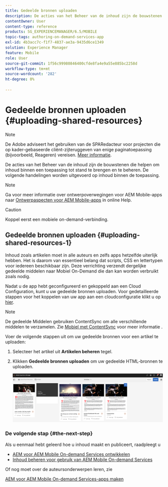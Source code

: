 ```yaml
---
title: Gedeelde bronnen uploaden
description: De acties van het Beheer van de inhoud zijn de bouwstenen die helpen om inhoud binnen een toepassing tot stand te brengen en te beheren. Volg deze pagina voor meer informatie over het uploaden van gedeelde bronnen.
contentOwner: User
content-type: reference
products: SG_EXPERIENCEMANAGER/6.5/MOBILE
topic-tags: authoring-on-demand-services-app
exl-id: 4b3acc7c-f1f7-4837-ae3a-9435d6ce1349
solution: Experience Manager
feature: Mobile
role: User
source-git-commit: 1f56c99980846400cfde8fa4e9a55e885bc2258d
workflow-type: tm+mt
source-wordcount: '282'
ht-degree: 0%

---
```


# Gedeelde bronnen uploaden {#uploading-shared-resources}

>[!NOTE]
>
>De Adobe adviseert het gebruiken van de SPARedacteur voor projecten die op kader-gebaseerde cliënt-zijteruggeven van enige paginatoepassing (bijvoorbeeld, Reageren) vereisen. [Meer informatie](/help/sites-developing/spa-overview.md).

De acties van het Beheer van de inhoud zijn de bouwstenen die helpen om inhoud binnen een toepassing tot stand te brengen en te beheren. De volgende handelingen worden uitgevoerd op inhoud binnen de toepassing.

>[!NOTE]
>
>Ga voor meer informatie over ontwerpoverwegingen voor AEM Mobile-apps naar [Ontwerpaspecten voor AEM Mobile-apps](https://helpx.adobe.com/digital-publishing-solution/help/design-app.html) in online Help.

>[!CAUTION]
>
>Koppel eerst een mobiele on-demand-verbinding.

## Gedeelde bronnen uploaden {#uploading-shared-resources-1}

Inhoud zoals artikelen moet in alle auteurs en zelfs apps hetzelfde uiterlijk hebben. Het is daarom van essentieel belang dat scripts, CSS en lettertypen voor iedereen beschikbaar zijn. Deze verrichting verzendt dergelijke gedeelde middelen naar Mobiel On-Demand die dan kan worden verbruikt zoals nodig.

Nadat u de app hebt geconfigureerd en gekoppeld aan een Cloud Configuration, kunt u uw gedeelde bronnen uploaden. Voor gedetailleerde stappen voor het koppelen van uw app aan een cloudconfiguratie klikt u op [hier](/help/mobile/mobile-apps-ondemand-application-create-configure-action.md).

>[!NOTE]
>
>De gedeelde Middelen gebruiken ContentSync om alle verschillende middelen te verzamelen. Zie [Mobiel met ContentSync](/help/mobile/mobile-ondemand-contentsync.md) voor meer informatie .

Voer de volgende stappen uit om uw gedeelde bronnen voor een artikel te uploaden:

1. Selecteer het artikel uit **Artikelen beheren** tegel.
1. Klikken **Gedeelde bronnen uploaden** om uw gedeelde HTML-bronnen te uploaden.

   ![chlimage_1-133](assets/chlimage_1-133.png)

### De volgende stap {#the-next-step}

Als u eenmaal hebt geleerd hoe u inhoud maakt en publiceert, raadpleegt u

* [AEM voor AEM Mobile On-demand Services ontwikkelen](/help/mobile/aem-mobile-on-demand.md)
* [Inhoud beheren voor gebruik van AEM Mobile On-demand Services](/help/mobile/aem-mobile.md)

Of nog moet over de auteursonderwerpen leren, zie

[AEM voor AEM Mobile On-demand Services-apps maken](/help/mobile/mobile-apps-ondemand.md)
